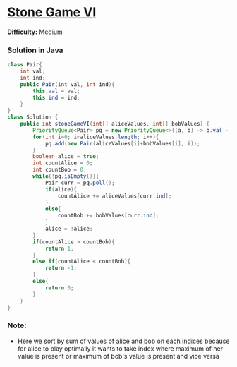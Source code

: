 # [Stone Game VI](https://leetcode.com/problems/stone-game-vi/)
**Difficulty:** Medium

### Solution in Java
```java
class Pair{
    int val;
    int ind;
    public Pair(int val, int ind){
        this.val = val;
        this.ind = ind;
    }
}
class Solution {
    public int stoneGameVI(int[] aliceValues, int[] bobValues) {
        PriorityQueue<Pair> pq = new PriorityQueue<>((a, b) -> b.val - a.val);
        for(int i=0; i<aliceValues.length; i++){
            pq.add(new Pair(aliceValues[i]+bobValues[i], i));
        }
        boolean alice = true;
        int countAlice = 0;
        int countBob = 0;
        while(!pq.isEmpty()){
            Pair curr = pq.poll();
            if(alice){
                countAlice += aliceValues[curr.ind];
            }
            else{
                countBob += bobValues[curr.ind];
            }
            alice = !alice;  
        }
        if(countAlice > countBob){
            return 1;
        }
        else if(countAlice < countBob){
            return -1;
        }
        else{
            return 0;
        }
    }
}
```
### Note:
- Here we sort by sum of values of alice and bob on each indices because for alice to play optimally it wants to take index where maximum of her value is present or maximum of bob's value is present and vice versa

